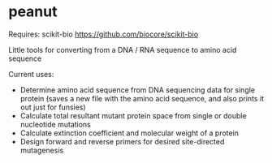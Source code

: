 # peanut

Requires: scikit-bio
https://github.com/biocore/scikit-bio


Little tools for converting from a DNA / RNA sequence to amino acid sequence


Current uses:
* Determine amino acid sequence from DNA sequencing data for single protein (saves a new file with the amino acid sequence, and also prints it out just for funsies)
* Calculate total resultant mutant protein space from single or double nucleotide mutations
* Calculate extinction coefficient and molecular weight of a protein
* Design forward and reverse primers for desired site-directed mutagenesis


